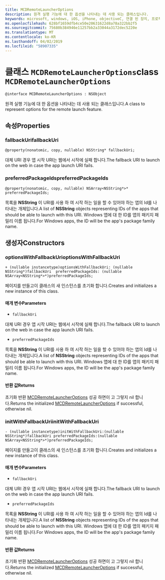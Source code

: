 ```yaml
---
title: MCDRemoteLauncherOptions
description: 원격 실행 기능에 대 한 옵션을 나타내는 데 사용 되는 클래스입니다.
keywords: microsoft, windows, iOS, iPhone, objectiveC, 연결 된 장치, 프로젝트 로마
ms.openlocfilehash: 628bf1659dfb4ce50e20631622d8a78a322bb2f5
ms.sourcegitcommit: 75680b384946e11257bb2a33044a3172dec5220e
ms.translationtype: MT
ms.contentlocale: ko-KR
ms.lasthandoff: 04/02/2019
ms.locfileid: "58907335"
---
```

# <a name="class-mcdremotelauncheroptions"></a><span data-ttu-id="49f92-104">클래스 `MCDRemoteLauncherOptions`</span><span class="sxs-lookup"><span data-stu-id="49f92-104">class `MCDRemoteLauncherOptions`</span></span> 

```
@interface MCDRemoteLauncherOptions : NSObject
```  

<span data-ttu-id="49f92-105">원격 실행 기능에 대 한 옵션을 나타내는 데 사용 되는 클래스입니다.</span><span class="sxs-lookup"><span data-stu-id="49f92-105">A class to represent options for the remote launch feature.</span></span>

## <a name="properties"></a><span data-ttu-id="49f92-106">속성</span><span class="sxs-lookup"><span data-stu-id="49f92-106">Properties</span></span>

### <a name="fallbackuri"></a><span data-ttu-id="49f92-107">fallbackUri</span><span class="sxs-lookup"><span data-stu-id="49f92-107">fallbackUri</span></span>
`@property(nonatomic, copy, nullable) NSString* fallbackUri;`

<span data-ttu-id="49f92-108">대체 URI 경우 앱 시작 URI는 웹에서 시작에 실패 합니다.</span><span class="sxs-lookup"><span data-stu-id="49f92-108">The fallback URI to launch on the web in case the app launch URI fails.</span></span>

### <a name="preferredpackageids"></a><span data-ttu-id="49f92-109">preferredPackageIds</span><span class="sxs-lookup"><span data-stu-id="49f92-109">preferredPackageIds</span></span>
`@property(nonatomic, copy, nullable) NSArray<NSString*>* preferredPackageIds;`

<span data-ttu-id="49f92-110">목록을 **NSString** 이 URI를 사용 하 여 시작 하는 일을 할 수 있어야 하는 앱의 Id를 나타내는 개체입니다.</span><span class="sxs-lookup"><span data-stu-id="49f92-110">A list of **NSString** objects representing IDs of the apps that should be able to launch with this URI.</span></span> <span data-ttu-id="49f92-111">Windows 앱에 대 한 ID를 앱의 패키지 패밀리 이름 됩니다.</span><span class="sxs-lookup"><span data-stu-id="49f92-111">For Windows apps, the ID will be the app's package family name.</span></span>

## <a name="constructors"></a><span data-ttu-id="49f92-112">생성자</span><span class="sxs-lookup"><span data-stu-id="49f92-112">Constructors</span></span>

### <a name="optionswithfallbackuri"></a><span data-ttu-id="49f92-113">optionsWithFallbackUri</span><span class="sxs-lookup"><span data-stu-id="49f92-113">optionsWithFallbackUri</span></span>
`+ (nullable instancetype)optionsWithFallbackUri: (nullable NSString*)fallbackUri  preferredPackageIds: (nullable NSArray<NSString*>*)preferredPackageIds;`

<span data-ttu-id="49f92-114">페이지를 만들고이 클래스의 새 인스턴스를 초기화 합니다.</span><span class="sxs-lookup"><span data-stu-id="49f92-114">Creates and initializes a new instance of this class.</span></span>

#### <a name="parameters"></a><span data-ttu-id="49f92-115">매개 변수</span><span class="sxs-lookup"><span data-stu-id="49f92-115">Parameters</span></span>
* `fallbackUri` 

<span data-ttu-id="49f92-116">대체 URI 경우 앱 시작 URI는 웹에서 시작에 실패 합니다.</span><span class="sxs-lookup"><span data-stu-id="49f92-116">The fallback URI to launch on the web in case the app launch URI fails.</span></span>

* `preferredPackageIds` 

<span data-ttu-id="49f92-117">목록을 **NSString** 이 URI를 사용 하 여 시작 하는 일을 할 수 있어야 하는 앱의 Id를 나타내는 개체입니다.</span><span class="sxs-lookup"><span data-stu-id="49f92-117">A list of **NSString** objects representing IDs of the apps that should be able to launch with this URI.</span></span> <span data-ttu-id="49f92-118">Windows 앱에 대 한 ID를 앱의 패키지 패밀리 이름 됩니다.</span><span class="sxs-lookup"><span data-stu-id="49f92-118">For Windows apps, the ID will be the app's package family name.</span></span>

#### <a name="returns"></a><span data-ttu-id="49f92-119">반환 값</span><span class="sxs-lookup"><span data-stu-id="49f92-119">Returns</span></span>
<span data-ttu-id="49f92-120">초기화 반환 [MCDRemoteLauncherOptions](MCDRemoteLauncherOptions.md) 성공 하면이 고 그렇지 nil 합니다.</span><span class="sxs-lookup"><span data-stu-id="49f92-120">Returns the initialized [MCDRemoteLauncherOptions](MCDRemoteLauncherOptions.md) if successful, otherwise nil.</span></span>

### <a name="initwithfallbackuri"></a><span data-ttu-id="49f92-121">initWithFallbackUri</span><span class="sxs-lookup"><span data-stu-id="49f92-121">initWithFallbackUri</span></span>
`- (nullable instancetype)initWithFallbackUri:(nullable NSString*)fallbackUri preferredPackageIds:(nullable NSArray<NSString*>*)preferredPackageIds;`

<span data-ttu-id="49f92-122">페이지를 만들고이 클래스의 새 인스턴스를 초기화 합니다.</span><span class="sxs-lookup"><span data-stu-id="49f92-122">Creates and initializes a new instance of this class.</span></span>

#### <a name="parameters"></a><span data-ttu-id="49f92-123">매개 변수</span><span class="sxs-lookup"><span data-stu-id="49f92-123">Parameters</span></span>
* `fallbackUri` 

<span data-ttu-id="49f92-124">대체 URI 경우 앱 시작 URI는 웹에서 시작에 실패 합니다.</span><span class="sxs-lookup"><span data-stu-id="49f92-124">The fallback URI to launch on the web in case the app launch URI fails.</span></span>

* `preferredPackageIds` 

<span data-ttu-id="49f92-125">목록을 **NSString** 이 URI를 사용 하 여 시작 하는 일을 할 수 있어야 하는 앱의 Id를 나타내는 개체입니다.</span><span class="sxs-lookup"><span data-stu-id="49f92-125">A list of **NSString** objects representing IDs of the apps that should be able to launch with this URI.</span></span> <span data-ttu-id="49f92-126">Windows 앱에 대 한 ID를 앱의 패키지 패밀리 이름 됩니다.</span><span class="sxs-lookup"><span data-stu-id="49f92-126">For Windows apps, the ID will be the app's package family name.</span></span>

#### <a name="returns"></a><span data-ttu-id="49f92-127">반환 값</span><span class="sxs-lookup"><span data-stu-id="49f92-127">Returns</span></span>
<span data-ttu-id="49f92-128">초기화 반환 [MCDRemoteLauncherOptions](MCDRemoteLauncherOptions.md) 성공 하면이 고 그렇지 nil 합니다.</span><span class="sxs-lookup"><span data-stu-id="49f92-128">Returns the initialized [MCDRemoteLauncherOptions](MCDRemoteLauncherOptions.md) if successful, otherwise nil.</span></span>